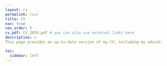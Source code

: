```yaml
---
layout: cv
permalink: /cv/
title: CV
nav: true
nav_order: 5
cv_pdf: CV_2024.pdf # you can also use external links here
description: > 
This page provides an up-to-date version of my CV, including my education, research and work experience, and teaching background. A downloadable PDF version is also available for reference.

toc:
  sidebar: left
---
```

